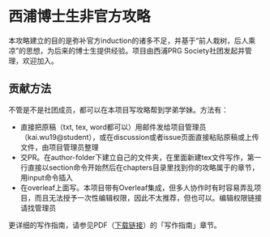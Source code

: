 
# 西浦博士生非官方攻略
本攻略建立的目的是弥补官方induction的诸多不足，并基于“前人栽树，后人乘凉”的思想，为后来的博士生提供经验。项目由西浦PRG Society社团发起并管理，欢迎加入。

## 贡献方法
不管是不是社团成员，都可以在本项目写攻略帮到学弟学妹。方法有：
- 直接把原稿（txt, tex, word都可以）用邮件发给项目管理员（kai.wu19@student），或在discussion或者issue页面直接粘贴原稿或上传文件，由项目管理员整理
- 交PR。在author-folder下建立自己的文件夹，在里面新建tex文件写作，第一行直接以section命令开始然后在chapters目录里找到你的攻略属于的章节，用input命令插入
- 在overleaf上面写。本项目带有Overleaf集成，但多人协作时有时容易弄乱项目，而且无法授予一次性编辑权限，因此不太推荐，但也可以。编辑权限链接请找管理员

更详细的写作指南，请参见PDF（[下载链接](https://github.com/kaiwu-astro/xp_pgrs_unofficial_guide/releases/latest)）的「写作指南」章节。
